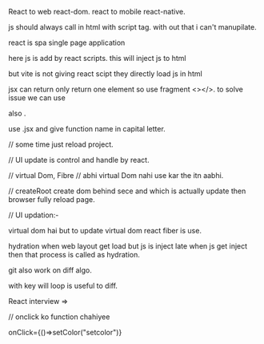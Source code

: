 React to web react-dom.
react to mobile react-native.

js should always
call in html with script tag.
with out that i can't manupilate.

react is spa single page application

here js is add by react scripts.
this will inject js to html

but vite is not giving react scipt they directly load js in html

jsx can return only return one element
so use fragment <></>. to solve issue we can use <div> also .

use .jsx and give function name in capital letter.

// some time just reload project.

// UI update is control and handle by react.

// virtual Dom, Fibre
// abhi virtual Dom nahi use kar the itn aabhi.

// createRoot create dom behind sece and which is actually update then browser fully reload page.

// UI updation:-

virtual dom hai but to update virtual dom react fiber is use.

hydration when web layout get load but js is inject late when js get inject then that process is called as hydration.

git also work on diff algo.

with key will loop is useful to diff.

React interview =>

// onclick ko function chahiyee

onClick={()=>setColor("setcolor")}
